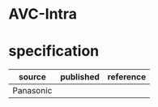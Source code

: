 # AVC-Intra

# specification
| source | published         | reference
| ------ | ----------------- | ---------
| Panasonic

